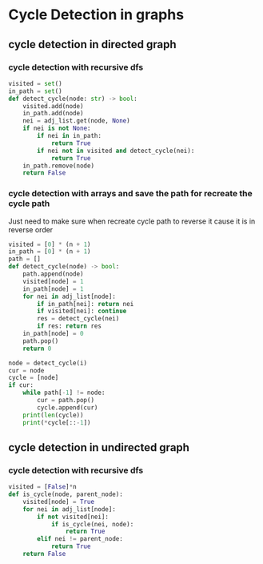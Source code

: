 # Cycle Detection in graphs

## cycle detection in directed graph

### cycle detection with recursive dfs

```py
visited = set()
in_path = set()
def detect_cycle(node: str) -> bool:
    visited.add(node)
    in_path.add(node)
    nei = adj_list.get(node, None)
    if nei is not None:
        if nei in in_path:
            return True
        if nei not in visited and detect_cycle(nei):
            return True
    in_path.remove(node)
    return False
```

### cycle detection with arrays and save the path for recreate the cycle path

Just need to make sure when recreate cycle path to reverse it cause it is in reverse order

```py
visited = [0] * (n + 1)
in_path = [0] * (n + 1)
path = []
def detect_cycle(node) -> bool:
    path.append(node)
    visited[node] = 1
    in_path[node] = 1
    for nei in adj_list[node]:
        if in_path[nei]: return nei
        if visited[nei]: continue
        res = detect_cycle(nei)
        if res: return res
    in_path[node] = 0
    path.pop()
    return 0

node = detect_cycle(i)
cur = node
cycle = [node]
if cur:
    while path[-1] != node:
        cur = path.pop()
        cycle.append(cur)
    print(len(cycle))
    print(*cycle[::-1])
```

## cycle detection in undirected graph

### cycle detection with recursive dfs

```py
visited = [False]*n
def is_cycle(node, parent_node):
    visited[node] = True
    for nei in adj_list[node]:
        if not visited[nei]:
            if is_cycle(nei, node):
                return True
        elif nei != parent_node:
            return True
    return False
```
